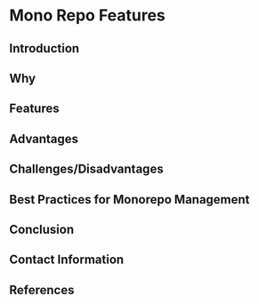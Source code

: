 # Mono Repo Features
## Introduction 
## Why 
## Features 
## Advantages 
## Challenges/Disadvantages 
## Best Practices for Monorepo Management 
## Conclusion 
## Contact Information 
## References 
